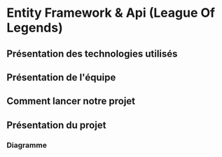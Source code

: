 # Entity Framework & Api (League Of Legends)

## Présentation des technologies utilisés

## Présentation de l'équipe

## Comment lancer notre projet

## Présentation du projet

### Diagramme 
